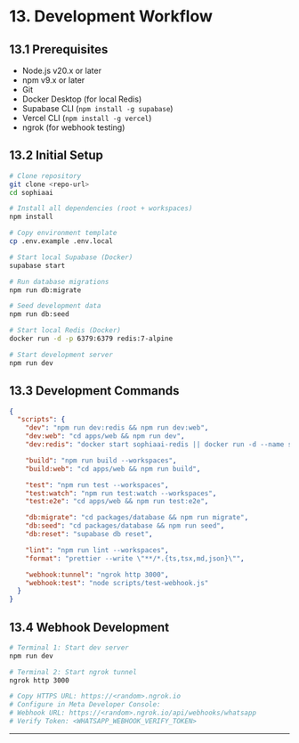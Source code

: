 # 13. Development Workflow

## 13.1 Prerequisites

- Node.js v20.x or later
- npm v9.x or later
- Git
- Docker Desktop (for local Redis)
- Supabase CLI (`npm install -g supabase`)
- Vercel CLI (`npm install -g vercel`)
- ngrok (for webhook testing)

## 13.2 Initial Setup

```bash
# Clone repository
git clone <repo-url>
cd sophiaai

# Install all dependencies (root + workspaces)
npm install

# Copy environment template
cp .env.example .env.local

# Start local Supabase (Docker)
supabase start

# Run database migrations
npm run db:migrate

# Seed development data
npm run db:seed

# Start local Redis (Docker)
docker run -d -p 6379:6379 redis:7-alpine

# Start development server
npm run dev
```

## 13.3 Development Commands

```json
{
  "scripts": {
    "dev": "npm run dev:redis && npm run dev:web",
    "dev:web": "cd apps/web && npm run dev",
    "dev:redis": "docker start sophiaai-redis || docker run -d --name sophiaai-redis -p 6379:6379 redis:7-alpine",

    "build": "npm run build --workspaces",
    "build:web": "cd apps/web && npm run build",

    "test": "npm run test --workspaces",
    "test:watch": "npm run test:watch --workspaces",
    "test:e2e": "cd apps/web && npm run test:e2e",

    "db:migrate": "cd packages/database && npm run migrate",
    "db:seed": "cd packages/database && npm run seed",
    "db:reset": "supabase db reset",

    "lint": "npm run lint --workspaces",
    "format": "prettier --write \"**/*.{ts,tsx,md,json}\"",

    "webhook:tunnel": "ngrok http 3000",
    "webhook:test": "node scripts/test-webhook.js"
  }
}
```

## 13.4 Webhook Development

```bash
# Terminal 1: Start dev server
npm run dev

# Terminal 2: Start ngrok tunnel
ngrok http 3000

# Copy HTTPS URL: https://<random>.ngrok.io
# Configure in Meta Developer Console:
# Webhook URL: https://<random>.ngrok.io/api/webhooks/whatsapp
# Verify Token: <WHATSAPP_WEBHOOK_VERIFY_TOKEN>
```

---
